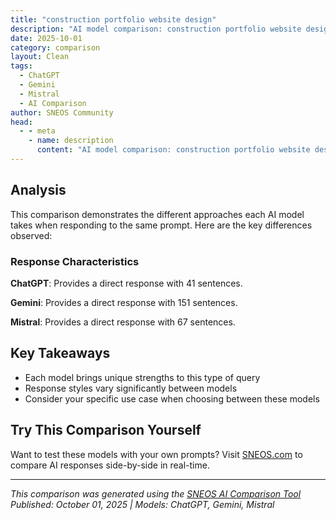 ```yaml
---
title: "construction portfolio website design"
description: "AI model comparison: construction portfolio website design..."
date: 2025-10-01
category: comparison
layout: Clean
tags:
  - ChatGPT
  - Gemini
  - Mistral
  - AI Comparison
author: SNEOS Community
head:
  - - meta
    - name: description
      content: "AI model comparison: construction portfolio website design..."
---
```


<ChatComparison
  title="construction portfolio website design"
  prompt="construction portfolio website design"
  :responses='{
    "ChatGPT": "Creating a construction portfolio website design involves showcasing projects clearly, emphasizing professionalism, and making it easy for potential clients to learn about your services and contact you. Below is a guide and example structure to help you design an effective construction portfolio website.\n\n---\n\n### Key Elements of a Construction Portfolio Website\n\n1. **Homepage**\n   - Strong hero image or video showcasing a signature project.\n   - Company name, tagline, and a call-to-action (e.g., \u201CView Our Work,\u201D \u201CGet a Quote\u201D).\n   \n2. **About Us**\n   - Company history, mission, values.\n   - Team introductions with photos.\n   - Certifications, awards, and affiliations.\n\n3. **Portfolio / Projects**\n   - Grid or gallery of projects.\n   - Each project includes images, description, location, timeline, challenges, and solutions.\n   - Filters for project types (residential, commercial, infrastructure).\n\n4. **Services**\n   - Clear list and descriptions of construction services offered.\n   - Highlight specialties or unique approaches.\n\n5. **Testimonials**\n   - Client reviews and endorsements.\n   \n6. **Contact**\n   - Contact form.\n   - Location map.\n   - Phone, email, and office address.\n\n7. **Blog / News** (optional)\n   - Updates about ongoing projects and industry news.\n\n---\n\n### Design Suggestions\n\n- **Color scheme:** Use neutral, strong colors like navy blue, gray, white, and accent colors such as orange or yellow resembling construction signs.\n- **Typography:** Bold and clean fonts for headings; legible fonts for body text.\n- **Layout:** Use a clean, grid-based layout with ample white space.\n- **Imagery:** High-quality photos of completed projects, workers on site, and machinery.\n- **Responsive:** Mobile-friendly design.\n- **Navigation:** Sticky or hamburger menu for easy navigation.\n- **Load time:** Optimize images and scripts for fast loading.\n\n---\n\n### Example Structure (Content Outline)\n\n**Homepage**\n\u0060\u0060\u0060\n[Hero Image: Large construction site picture]\n[Headline] Building Your Vision Into Reality\n[Subheadline] Quality Construction Services You Can Trust\n[Call to Action Buttons] View Projects | Contact Us\n\u0060\u0060\u0060\n\n**About Us**\n\u0060\u0060\u0060\n[Image: Team or office]\nOur Story\nFounded in 2005, [Company Name] has delivered over 200 projects...\nOur Team\n[Photos and roles]\nCertifications \u0026 Awards\n[List]\n\u0060\u0060\u0060\n\n**Portfolio**\n\u0060\u0060\u0060\nFilter: All | Residential | Commercial | Infrastructure\n\n[Project Thumbnail 1]\n- Project Name\n- Location\n- Brief Description\n[Click to View Details]\n\n[Project Details Page]\n- High-res Photos\n- Project Overview\n- Challenges \u0026 Solutions\n- Client Testimonial (if available)\n\u0060\u0060\u0060\n\n**Services**\n\u0060\u0060\u0060\n- Residential Construction\n- Commercial Buildings\n- Renovation \u0026 Remodeling\n- Project Management\n- Custom Solutions\n\u0060\u0060\u0060\n\n**Testimonials**\n\u0060\u0060\u0060\n\u0022Excellent workmanship and attention to detail.\u0022 \u2013 Client A\n\u0022Professional and on schedule.\u0022 \u2013 Client B\n\u0060\u0060\u0060\n\n**Contact**\n\u0060\u0060\u0060\nContact Form: Name, Email, Message\nPhone: xxx-xxx-xxxx\nEmail: contact@company.com\nOffice Address: 123 Main St, City, State\nMap Embed\n\u0060\u0060\u0060\n\n---\n\n### Tools \u0026 Technologies\n\n- Website Builders: Wix, Squarespace, WordPress (with themes like Divi or Astra)\n- For custom development: HTML5, CSS3, JavaScript, React/Vue, Bootstrap\n- Image Optimization: TinyPNG, ImageOptim\n- Hosting: Bluehost, SiteGround, or similar\n\n---\n\nIf you want, I can help draft a sample homepage design in HTML/CSS or suggest portfolio templates suitable for construction businesses. Would you like that?",
    "Gemini": "Okay, let\u0027s break down the key elements of designing a killer construction portfolio website.  This will cover everything from strategy to specific design choices.\n\n**I.  Planning \u0026 Strategy: The Foundation**\n\nBefore you even think about fonts and colors, you need a solid plan.\n\n*   **Target Audience:** Who are you trying to attract?  Homeowners? Architects? Developers? General Contractors?  Government agencies? Knowing your audience will dictate the tone, content, and overall design.\n*   **Goals:** What do you want visitors to do?  Contact you for a quote?  Download a brochure?  View specific projects?  Learn about your services?  Define your objectives.\n*   **Unique Selling Proposition (USP):** What makes your construction company stand out?  Specialization in sustainable building?  Exceptional project management?  Decades of experience?  Highlight your strengths.\n*   **Content Inventory:** List all the content you need:\n    *   Homepage Text\n    *   About Us page\n    *   Services Page(s) (Detailed descriptions of each service you offer)\n    *   Project Portfolio (High-quality photos, descriptions, challenges overcome, client testimonials)\n    *   Testimonials\n    *   Blog (if applicable)\n    *   Contact Information\n    *   FAQ\n    *   Awards/Recognition\n    *   Certifications/Licenses\n*   **Brand Guidelines:** Do you already have a logo, color palette, and fonts?  If not, consider developing these *before* designing the website. Consistency is key.\n*   **Competitor Analysis:** Look at the websites of your competitors.  What do you like? What don\u0027t you like?  Identify gaps and opportunities.\n*   **SEO Keywords:** Research relevant keywords that potential clients will use to find construction companies like yours (e.g., \u0022residential construction [city]\u0022, \u0022commercial renovation [city]\u0022). Incorporate these keywords naturally into your website content.\n*   **Budget:** How much are you willing to spend on design, development, hosting, and maintenance?\n*   **Timeline:** When do you need the website to be live?\n*   **Mobile-First Approach:**  More and more people are using their phones to browse the internet. Make sure the website is responsive and looks great on mobile devices.\n\n**II.  Essential Website Sections \u0026 Content**\n\n*   **1. Homepage:**\n    *   **Hero Section:**  The first thing visitors see.  Use a stunning, high-quality image or video of a successful project.  Include a clear headline that conveys your USP and a concise call to action (CTA) button (e.g., \u0022Get a Free Quote,\u0022 \u0022View Our Projects,\u0022 \u0022Contact Us\u0022).\n    *   **About Us Snippet:**  A brief introduction to your company, focusing on your values and expertise.  Link to the full \u0022About Us\u0022 page.\n    *   **Services Overview:** Briefly highlight your core services (e.g., residential construction, commercial renovation, design-build).  Link to detailed service pages.\n    *   **Featured Projects:** Showcase 3-5 of your best projects with captivating images and brief descriptions.\n    *   **Testimonials:**  Display 2-3 client testimonials to build trust.\n    *   **Call to Action:**  Repeat a clear CTA (e.g., \u0022Get in Touch,\u0022 \u0022Request a Consultation\u0022).\n    *   **Trust Badges:** Display logos of industry affiliations, awards, certifications, and insurance providers.\n\n*   **2. About Us:**\n    *   **Company Story:**  Tell the story of your company\u0027s founding and growth.  Focus on your values, mission, and commitment to quality.\n    *   **Team Introduction:**  Introduce key team members with photos and brief bios.  This helps build trust and personal connection.\n    *   **Values \u0026 Philosophy:**  Clearly articulate your company\u0027s core values (e.g., integrity, safety, sustainability).\n    *   **Credentials \u0026 Qualifications:**  Highlight relevant licenses, certifications, awards, and memberships.\n\n*   **3. Services:**\n    *   **Detailed Service Pages:**  Create a separate page for each core service you offer.\n    *   **Clear Descriptions:**  Explain the benefits of each service and how you deliver value to clients.\n    *   **Project Examples:**  Showcase relevant projects within each service page.\n    *   **Call to Action:**  Include a specific CTA related to each service (e.g., \u0022Request a Quote for Commercial Renovation\u0022).\n\n*   **4. Portfolio (Projects):**\n    *   **High-Quality Photography:**  This is the MOST important element of your portfolio.  Invest in professional photos that showcase the quality and craftsmanship of your work.  Use before-and-after photos whenever possible.\n    *   **Project Descriptions:**  Provide detailed descriptions of each project, including:\n        *   Project Name\n        *   Location\n        *   Client (if permitted)\n        *   Project Type\n        *   Scope of Work\n        *   Challenges Overcome\n        *   Unique Features\n        *   Materials Used\n        *   Budget (if permitted)\n        *   Timeline\n    *   **Project Categorization:**  Organize projects by type (e.g., residential, commercial, industrial) or service (e.g., new construction, renovation, remodeling).\n    *   **Filter and Search Functionality:**  Allow visitors to easily find specific projects.\n    *   **Client Testimonials (per project):**  Include a testimonial from the client for each project whenever possible.\n    *   **Image Gallery:**  Showcase multiple angles and details of each project.\n\n*   **5. Testimonials:**\n    *   **Authenticity:**  Use real testimonials from satisfied clients.\n    *   **Specificity:**  Encourage clients to provide specific details about their experience.\n    *   **Photos (Optional):**  Include photos of the clients who provided the testimonials (with their permission).\n    *   **Credibility:**  Include the client\u0027s name, title, and company (if applicable).\n\n*   **6. Contact:**\n    *   **Contact Form:**  Include a simple and easy-to-use contact form.\n    *   **Phone Number:**  Display your phone number prominently.\n    *   **Email Address:**  Provide your email address.\n    *   **Physical Address (if applicable):**  Include your physical address if you have an office or showroom.\n    *   **Map:**  Embed a Google Map to show your location.\n    *   **Social Media Links:**  Link to your company\u0027s social media profiles.\n\n*   **7. Blog (Optional):**\n    *   **Industry Insights:**  Share your knowledge and expertise through blog posts on topics relevant to your target audience (e.g., \u0022Tips for Planning a Home Renovation,\u0022 \u0022The Latest Trends in Commercial Construction\u0022).\n    *   **Project Updates:**  Provide updates on ongoing projects.\n    *   **Company News:**  Share news about your company, awards, and events.\n    *   **SEO Benefits:**  A blog can help improve your website\u0027s search engine ranking.\n\n**III. Design Principles \u0026 Elements**\n\n*   **Clean \u0026 Modern Design:**  Avoid clutter and use a minimalist design approach.\n*   **Professional Photography:**  As mentioned earlier, high-quality photos are crucial.\n*   **Color Palette:**  Choose a color palette that reflects your brand and evokes trust and professionalism.  Consider using neutral colors with accent colors.  Avoid overly bright or jarring colors.\n*   **Typography:**  Use clear and readable fonts.  Choose a font pairing that is both visually appealing and easy to read.  Use different font sizes and weights to create hierarchy and visual interest.\n*   **White Space:**  Use plenty of white space (negative space) to create a clean and uncluttered layout.  White space helps to improve readability and allows the content to breathe.\n*   **Visual Hierarchy:**  Use visual cues such as size, color, and placement to guide the visitor\u0027s eye and highlight important information.\n*   **Call to Actions (CTAs):**  Use clear and concise CTAs to encourage visitors to take action.  Use contrasting colors to make CTAs stand out.\n*   **Mobile-Responsive Design:**  Ensure that your website is fully responsive and looks great on all devices.\n*   **Fast Loading Speed:**  Optimize images and code to ensure that your website loads quickly.  Slow loading speeds can frustrate visitors and hurt your search engine ranking.\n*   **Easy Navigation:**  Make it easy for visitors to find what they are looking for.  Use a clear and intuitive navigation menu.\n\n**IV.  Technology \u0026 Development**\n\n*   **Content Management System (CMS):**  Use a CMS like WordPress, Drupal, or Joomla to easily manage your website content. WordPress is generally recommended for its ease of use and extensive plugin library.\n*   **Hosting:**  Choose a reliable web hosting provider.\n*   **Domain Name:**  Choose a domain name that is easy to remember and relevant to your business.\n*   **SSL Certificate:**  Install an SSL certificate to secure your website and protect your visitors\u0027 data.  This is indicated by the \u0022https\u0022 in the address bar.\n*   **SEO Optimization:**  Optimize your website for search engines.  Use relevant keywords in your content, meta descriptions, and image alt tags.\n*   **Analytics:**  Install Google Analytics to track your website traffic and user behavior.\n\n**V. Examples of Good Construction Portfolio Websites (for Inspiration)**\n\n(Note:  I can\u0027t browse the internet in real-time, so I can\u0027t give you *live* up-to-the-minute examples.  However, I can give you search terms and features to look for when you\u0027re browsing.)\n\n*   **Search Terms:**\n    *   \u0022construction portfolio website examples\u0022\n    *   \u0022best construction websites\u0022\n    *   \u0022construction company website design\u0022\n    *   \u0022[City] construction company portfolio\u0022\n\n*   **Things to Look For in Examples:**\n    *   **High-Quality Visuals:**  Pay attention to the quality of the photography and video.\n    *   **Clear Navigation:**  Is the website easy to navigate?\n    *   **Compelling Content:**  Is the content informative and engaging?\n    *   **Strong Call to Actions:**  Are the CTAs clear and effective?\n    *   **Mobile Responsiveness:**  Does the website look good on mobile devices?\n    *   **Testimonials:**  Are testimonials prominently displayed?\n    *   **Project Details:**  Are project descriptions thorough and informative?\n\n**VI.  Key Takeaways**\n\n*   **Focus on Visuals:**  High-quality photography is essential for showcasing your work.\n*   **Highlight Your Expertise:**  Clearly communicate your unique selling proposition and the value you provide to clients.\n*   **Build Trust:**  Use testimonials, certifications, and credentials to build trust and credibility.\n*   **Make it Easy to Contact You:**  Provide clear contact information and a simple contact form.\n*   **Optimize for Mobile:**  Ensure that your website is fully responsive and looks great on all devices.\n*   **Keep it Updated:**  Regularly update your website with new projects, testimonials, and blog posts.\n\nBy following these guidelines, you can create a compelling construction portfolio website that will attract new clients and help you grow your business. Good luck!\n",
    "Mistral": "Creating a construction portfolio website involves showcasing your projects, services, and expertise in a visually appealing and user-friendly manner. Here\u2019s a step-by-step guide to help you design an effective construction portfolio website:\n\n### 1. Define Your Goals\n- **Purpose**: Determine the primary purpose of your website (e.g., attracting new clients, showcasing completed projects, providing information about your services).\n- **Target Audience**: Identify who your target audience is (e.g., homeowners, commercial developers, architects).\n\n### 2. Choose a Platform\n- **Website Builders**: Platforms like Wix, Squarespace, or WordPress offer templates and tools to create a professional website without coding.\n- **Custom Development**: For more customization, consider hiring a web developer to build a site from scratch.\n\n### 3. Plan Your Content\n- **Homepage**: Include a brief introduction, a call-to-action (CTA), and a showcase of your best projects.\n- **About Us**: Provide information about your company, its history, mission, and values.\n- **Services**: Detail the types of construction services you offer (e.g., residential, commercial, renovations).\n- **Portfolio**: High-quality images and descriptions of completed projects.\n- **Testimonials**: Client reviews and testimonials to build credibility.\n- **Contact**: Easy-to-use contact forms, phone numbers, email addresses, and physical addresses.\n- **Blog/News**: Regular updates on industry trends, company news, and completed projects.\n\n### 4. Design Elements\n- **Layout**: Use a clean, modern layout with plenty of white space.\n- **Color Scheme**: Choose a color scheme that reflects your brand and is easy on the eyes.\n- **Typography**: Select readable fonts and use them consistently.\n- **Images**: High-quality, professional images of your projects.\n- **Navigation**: Ensure the site is easy to navigate with a clear menu structure.\n\n### 5. Key Pages\n- **Homepage**:\n  - **Hero Section**: A striking image or video with a compelling headline.\n  - **Introduction**: A brief overview of your company.\n  - **Featured Projects**: Highlight your best work.\n  - **CTA**: Encourage visitors to contact you or explore your services.\n\n- **About Us**:\n  - **Company History**: A timeline or narrative of your company\u2019s journey.\n  - **Team**: Introduce key team members with photos and bios.\n  - **Mission and Values**: Share your company\u2019s core principles.\n\n- **Services**:\n  - **Service Categories**: Clearly define each service you offer.\n  - **Detailed Descriptions**: Provide information on what each service entails.\n  - **Images/Videos**: Visual aids to illustrate your services.\n\n- **Portfolio**:\n  - **Project Gallery**: Organized by type (e.g., residential, commercial).\n  - **Project Details**: Include descriptions, images, and any relevant information (e.g., timeline, budget).\n\n- **Testimonials**:\n  - **Client Reviews**: Include quotes and, if possible, photos of clients.\n  - **Case Studies**: Detailed stories of successful projects.\n\n- **Contact**:\n  - **Contact Form**: Easy-to-use form for inquiries.\n  - **Contact Information**: Phone number, email, and physical address.\n  - **Map**: Embed a Google Map for easy location.\n\n### 6. Optimize for SEO\n- **Keywords**: Use relevant keywords throughout your content.\n- **Meta Tags**: Optimize meta titles and descriptions.\n- **Alt Text**: Use descriptive alt text for images.\n- **Mobile-Friendly**: Ensure your site is responsive and works well on mobile devices.\n\n### 7. Test and Launch\n- **Testing**: Test your website on different devices and browsers to ensure compatibility.\n- **Feedback**: Get feedback from colleagues, friends, or a focus group.\n- **Launch**: Once everything is tested and approved, launch your website.\n\n### 8. Maintain and Update\n- **Regular Updates**: Keep your portfolio and blog updated with new projects and content.\n- **Analytics**: Use tools like Google Analytics to track performance and make improvements.\n- **Security**: Ensure your website is secure with SSL certificates and regular updates.\n\n### Example Tools and Resources\n- **Website Builders**: Wix, Squarespace, WordPress.\n- **Image Editing**: Adobe Photoshop, Canva.\n- **SEO Tools**: Google Analytics, SEMrush.\n- **Hosting**: Bluehost, SiteGround.\n\nBy following these steps, you can create a professional and effective construction portfolio website that showcases your work and attracts new clients."
  }'
  published-date="19:33"
/>

## Analysis

This comparison demonstrates the different approaches each AI model takes when responding to the same prompt. Here are the key differences observed:

### Response Characteristics

**ChatGPT**: Provides a direct response with 41 sentences. 

**Gemini**: Provides a direct response with 151 sentences. 

**Mistral**: Provides a direct response with 67 sentences. 

## Key Takeaways

- Each model brings unique strengths to this type of query
- Response styles vary significantly between models
- Consider your specific use case when choosing between these models

## Try This Comparison Yourself

Want to test these models with your own prompts? Visit [SNEOS.com](https://sneos.com) to compare AI responses side-by-side in real-time.

---

*This comparison was generated using the [SNEOS AI Comparison Tool](https://sneos.com)*
*Published: October 01, 2025 | Models: ChatGPT, Gemini, Mistral*
